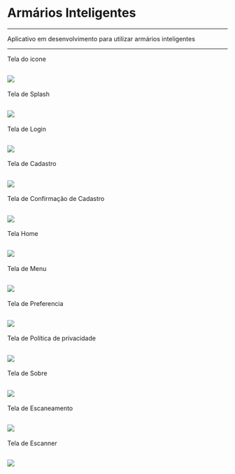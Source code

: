 Armários Inteligentes
===============================================

--------------------

Aplicativo em desenvolvimento para utilizar armários inteligentes

 --------------------
 
 Tela do icone
 
 ![](https://github.com/jacksonn455/armarios_inteligentes_wtec/blob/master/icone.png)
--------------------
 
 Tela de Splash
 
 ![](https://github.com/jacksonn455/armarios_inteligentes_wtec/blob/master/Splash.png)
--------------------
 Tela de Login
 
 ![](https://github.com/jacksonn455/armarios_inteligentes_wtec/blob/master/login2.png)
--------------------
 
  Tela de Cadastro
 
 ![](https://github.com/jacksonn455/armarios_inteligentes_wtec/blob/master/cadastro.png)
--------------------

 Tela de Confirmação de Cadastro
 
 ![](https://github.com/jacksonn455/armarios_inteligentes_wtec/blob/master/confirma%C3%A7%C3%A3o%20cadastro.png)
--------------------

 Tela Home
 
 ![](https://github.com/jacksonn455/armarios_inteligentes_wtec/blob/master/home.png)
--------------------
 
 Tela de Menu
 
 ![](https://github.com/jacksonn455/armarios_inteligentes_wtec/blob/master/menus.png)
--------------------

 Tela de Preferencia
 
 ![](https://github.com/jacksonn455/armarios_inteligentes_wtec/blob/master/preferencia.png)
--------------------

 Tela de Política de privacidade
 
 ![](https://github.com/jacksonn455/armarios_inteligentes_wtec/blob/master/privacidade.png)
--------------------

 Tela de Sobre
 
 ![](https://github.com/jacksonn455/armarios_inteligentes_wtec/blob/master/Sobre%203.png)
--------------------
 
 Tela de Escaneamento
 
 ![](https://github.com/jacksonn455/armarios_inteligentes_wtec/blob/master/QR%20Code.png)
--------------------

 Tela de Escanner
 
 ![](https://github.com/jacksonn455/armarios_inteligentes_wtec/blob/master/qr%20codee.png)
--------------------
